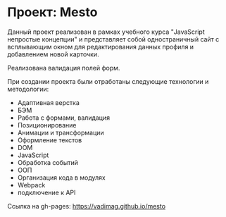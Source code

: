 # Проект: Mesto

Данный проект реализован в рамках учебного курса "JavaScript непростые концепции" и
представляет собой одностраничный сайт c всплывающим окном для редактирования данных профиля и добавлением новой карточки.

Реализована валидация полей форм.

При создании проекта были отработаны следующие технологии и методологии:
* Адаптивная верстка
* БЭМ
* Работа с формами, валидация
* Позиционирование
* Анимации и трансформации
* Оформление текстов
* DOM
* JavaScript
* Обработка событий
* ООП
* Организация кода в модулях
* Webpack
* подключение к API

Cсылка на gh-pages:
https://vadimag.github.io/mesto
